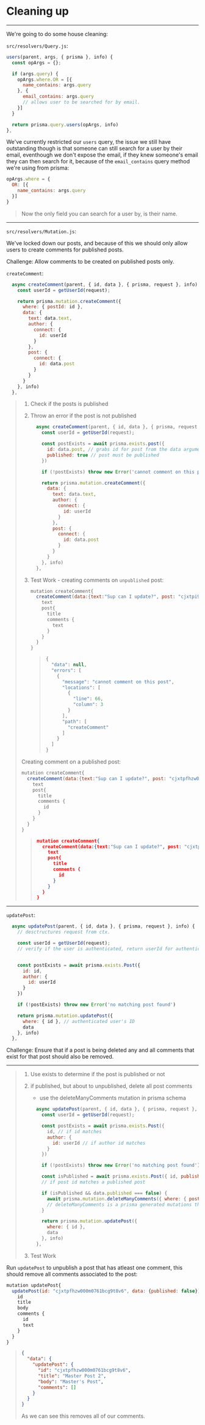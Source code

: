 # Cleaning up

---------------------------------

We're going to do some house cleaning:

`src/resolvers/Query.js`:

```js
users(parent, args, { prisma }, info) {
  const opArgs = {};

  if (args.query) {
    opArgs.where.OR = [{
      name_contains: args.query
    }, {
      email_contains: args.query
      // allows user to be searched for by email.
    }]
  }

  return prisma.query.users(opArgs, info)
},
```



We've currently restricted our `users` query, the issue we still have outstanding though is that someone can still search for a user by their email, eventhough we don't expose the email, if they knew someone's email they can then search for it, because of the `email_contains` query method we're using from prisma:

```js
opArgs.where = {
  OR: [{
    name_contains: args.query
  }]
}
```

> Now the only field you can search for a user by, is their name. 



---------------------------------

`src/resolvers/Mutation.js`:

We've locked down our posts, and because of this we should only allow users to create comments for published posts.

Challenge: Allow comments to be created on published posts only.

`createComment`:

```js
  async createComment(parent, { id, data }, { prisma, request }, info) {
    const userId = getUserId(request);

    return prisma.mutation.createComment({
      where: { postId: id },
      data: {
        text: data.text,
        author: {
          connect: {
            id: userId
          }
        },
        post: {
          connect: {
            id: data.post
          }
        }
      }
    }, info)
  },
```

> 1. Check if the posts is published
>
> 2. Throw an error if the post is not published
>
>    ```js
>      async createComment(parent, { id, data }, { prisma, request }, info) {
>        const userId = getUserId(request);
>    
>        const postExists = await prisma.exists.post({
>          id: data.post, // grabs id for post from the data argument
>          published: true // post must be published
>        })
>    
>        if (!postExists) throw new Error('cannot comment on this post');
>    
>        return prisma.mutation.createComment({
>          data: {
>            text: data.text,
>            author: {
>              connect: {
>                id: userId
>              }
>            },
>            post: {
>              connect: {
>                id: data.post
>              }
>            }
>          }
>        }, info)
>      },
>    ```
>
> 3. Test Work - creating comments on `unpublished` post:
>
>    ```js
>    mutation createComment{
>      createComment(data:{text:"Sup can I update?", post: "cjxtpi9sx00210761o1b6ojj9"}){
>        text
>        post{
>          title
>          comments {
>            text
>          }
>        }
>      }
>    }
>    ```
>
>    > ```js
>    > {
>    >   "data": null,
>    >   "errors": [
>    >     {
>    >       "message": "cannot comment on this post",
>    >       "locations": [
>    >         {
>    >           "line": 66,
>    >           "column": 3
>    >         }
>    >       ],
>    >       "path": [
>    >         "createComment"
>    >       ]
>    >     }
>    >   ]
>    > }
>    > ```
>
> Creating comment on a published post:
>
> ````js
> mutation createComment{
>   createComment(data:{text:"Sup can I update?", post: "cjxtpfhzw000m0761bcg9t8v6"}){
>     text
>     post{
>       title
>       comments {
>         id
>       }
>     }
>   }
> }
> ````
>
> > ```json
> > mutation createComment{
> >   createComment(data:{text:"Sup can I update?", post: "cjxtpfhzw000m0761bcg9t8v6"}){
> >     text
> >     post{
> >       title
> >       comments {
> >         id
> >       }
> >     }
> >   }
> > }
> > ```
>
> 

---------------------------------

`updatePost`:

```js
  async updatePost(parent, { id, data }, { prisma, request }, info) {
    // desctructures request from ctx.

    const userId = getUserId(request);
    // verify if the user is authenticated, return userId for authenticated users.


    const postExists = await prisma.exists.Post({
      id: id,
      author: {
        id: userId
      }
    })

    if (!postExists) throw new Error('no matching post found')

    return prisma.mutation.updatePost({
      where: { id }, // authenticated user's ID
      data
    }, info)
  },
```

Challenge: Ensure that if a post is being deleted any and all comments that exist for that post should also be removed.

---------------------------------

> 1. Use exists to determine if the post is published or not
>
> 2. if published, but about to unpublished, delete all post comments
>
>    - use the deleteManyComments mutation in prisma schema
>
>    ```js
>      async updatePost(parent, { id, data }, { prisma, request }, info) {
>        const userId = getUserId(request);
>    
>        const postExists = await prisma.exists.Post({
>          id, // if id matches
>          author: {
>            id: userId // if author id matches
>          }
>        })
>    
>        if (!postExists) throw new Error('no matching post found')
>    
>        const isPublished = await prisma.exists.Post({ id, published: true })
>        // if post id matches a published post
>    
>        if (isPublished && data.published === false) {
>          await prisma.mutation.deleteManyComments({ where: { post: { id } } })
>          // deleteManyComments is a prisma generated mutations that deletes all comments for a given post id.
>        }
>    
>        return prisma.mutation.updatePost({
>          where: { id }, 
>          data
>        }, info)
>      },
>    ```
>
> 3. Test Work

Run `updatePost` to unpublish a post that has atleast one comment, this should remove all comments associated to the post:

```js
mutation updatePost{
  updatePost(id: "cjxtpfhzw000m0761bcg9t8v6", data: {published: false}) {
    id
    title
    body
    comments {
      id
      text
    }
  }
}
```

> ```json
> {
>   "data": {
>     "updatePost": {
>       "id": "cjxtpfhzw000m0761bcg9t8v6",
>       "title": "Master Post 2",
>       "body": "Master's Post",
>       "comments": []
>     }
>   }
> }
> ```
>
> As we can see this removes all of our comments. 



